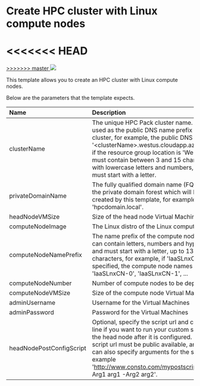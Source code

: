 # Create HPC cluster with Linux compute nodes
<<<<<<< HEAD
<a href="https://portal.azure.com/#create/Microsoft.Template/uri/https%3A%2F%2Fraw.githubusercontent.com%2Fsunbinzhu%2Fazure-quickstart-templates%2FInTest%2Fcreate-hpc-cluster-linux-cn%2Fazuredeploy.json" target="_blank">
=======
<a href="https://portal.azure.com/#create/Microsoft.Template/uri/https%3A%2F%2Fraw.githubusercontent.com%2FAzure%2Fazure-quickstart-templates%2Fmaster%2Fcreate-hpc-cluster-linux-cn%2Fazuredeploy.json" target="_blank">
>>>>>>> master
    <img src="http://azuredeploy.net/deploybutton.png"/>
</a>

This template allows you to create an HPC cluster with Linux compute nodes.

Below are the parameters that the template expects.

| Name   | Description    |
|:--- |:---|
| clusterName | The unique HPC Pack cluster name. It is also used as the public DNS name prefix for the cluster, for example, the public DNS name is '&lt;clusterName&gt;.westus.cloudapp.azure.com' if the resource group location is 'West US'. It must contain between 3 and 15 characters with lowercase letters and numbers, and must start with a letter. |
| privateDomainName | The fully qualified domain name (FQDN) for the private domain forest which will be created by this template, for example 'hpcdomain.local'. |
| headNodeVMSize | Size of the head node Virtual Machine |
| computeNodeImage | The Linux distro of the Linux compute nodes |
| computeNodeNamePrefix | The name prefix of the compute nodes. It can contain letters, numbers and hyphens, and must start with a letter, up to 13 characters, for example, if 'IaaSLnxCN-' is specified, the compute node names will be 'IaaSLnxCN-0', 'IaaSLnxCN-1', ... |
| computeNodeNumber | Number of compute nodes to be deployed |
| computeNodeVMSize | Size of the compute node Virtual Machine |
| adminUsername  | Username for the Virtual Machines  |
| adminPassword  | Password for the Virtual Machines  |
| headNodePostConfigScript  | Optional, specify the script url and command line if you want to run your custom script on the head node after it is configured. The script url must be public available, and you can also specify arguments for the script, for example 'http://www.consto.com/mypostscript.ps1 -Arg1 arg1 -Arg2 arg2'. |
